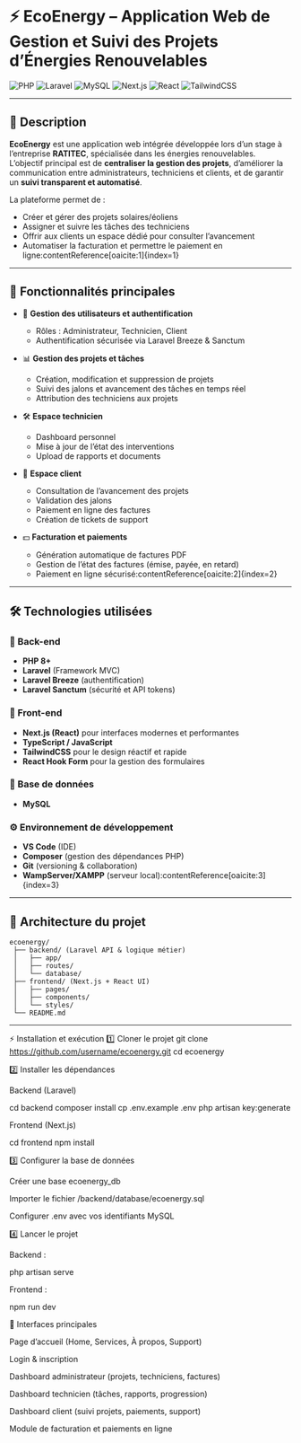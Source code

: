 # ⚡ EcoEnergy – Application Web de Gestion et Suivi des Projets d’Énergies Renouvelables

![PHP](https://img.shields.io/badge/PHP-777BB4?style=for-the-badge&logo=php&logoColor=white)
![Laravel](https://img.shields.io/badge/Laravel-FF2D20?style=for-the-badge&logo=laravel&logoColor=white)
![MySQL](https://img.shields.io/badge/MySQL-005C84?style=for-the-badge&logo=mysql&logoColor=white)
![Next.js](https://img.shields.io/badge/Next.js-000000?style=for-the-badge&logo=nextdotjs&logoColor=white)
![React](https://img.shields.io/badge/React-20232A?style=for-the-badge&logo=react&logoColor=61DAFB)
![TailwindCSS](https://img.shields.io/badge/TailwindCSS-06B6D4?style=for-the-badge&logo=tailwindcss&logoColor=white)

---

## 📌 Description

**EcoEnergy** est une application web intégrée développée lors d’un stage à l’entreprise **RATITEC**, spécialisée dans les énergies renouvelables.  
L’objectif principal est de **centraliser la gestion des projets**, d’améliorer la communication entre administrateurs, techniciens et clients, et de garantir un **suivi transparent et automatisé**.

La plateforme permet de :
- Créer et gérer des projets solaires/éoliens
- Assigner et suivre les tâches des techniciens
- Offrir aux clients un espace dédié pour consulter l’avancement
- Automatiser la facturation et permettre le paiement en ligne:contentReference[oaicite:1]{index=1}  

---

## 🚀 Fonctionnalités principales

- 🔐 **Gestion des utilisateurs et authentification**  
  - Rôles : Administrateur, Technicien, Client  
  - Authentification sécurisée via Laravel Breeze & Sanctum  

- 📊 **Gestion des projets et tâches**  
  - Création, modification et suppression de projets  
  - Suivi des jalons et avancement des tâches en temps réel  
  - Attribution des techniciens aux projets  

- 🛠️ **Espace technicien**  
  - Dashboard personnel  
  - Mise à jour de l’état des interventions  
  - Upload de rapports et documents  

- 👤 **Espace client**  
  - Consultation de l’avancement des projets  
  - Validation des jalons  
  - Paiement en ligne des factures  
  - Création de tickets de support  

- 💵 **Facturation et paiements**  
  - Génération automatique de factures PDF  
  - Gestion de l’état des factures (émise, payée, en retard)  
  - Paiement en ligne sécurisé:contentReference[oaicite:2]{index=2}  

---

## 🛠️ Technologies utilisées

### 🔧 Back-end
- **PHP 8+**
- **Laravel** (Framework MVC)  
- **Laravel Breeze** (authentification)  
- **Laravel Sanctum** (sécurité et API tokens)  

### 🎨 Front-end
- **Next.js (React)** pour interfaces modernes et performantes  
- **TypeScript / JavaScript**  
- **TailwindCSS** pour le design réactif et rapide  
- **React Hook Form** pour la gestion des formulaires  

### 💾 Base de données
- **MySQL**  

### ⚙️ Environnement de développement
- **VS Code** (IDE)  
- **Composer** (gestion des dépendances PHP)  
- **Git** (versioning & collaboration)  
- **WampServer/XAMPP** (serveur local):contentReference[oaicite:3]{index=3}  

---

## 📂 Architecture du projet

```text
ecoenergy/
 ├── backend/ (Laravel API & logique métier)
 │   ├── app/
 │   ├── routes/
 │   └── database/
 ├── frontend/ (Next.js + React UI)
 │   ├── pages/
 │   ├── components/
 │   └── styles/
 └── README.md
````
---

⚡ Installation et exécution
1️⃣ Cloner le projet
git clone https://github.com/username/ecoenergy.git
cd ecoenergy

2️⃣ Installer les dépendances

Backend (Laravel)

cd backend
composer install
cp .env.example .env
php artisan key:generate


Frontend (Next.js)

cd frontend
npm install

3️⃣ Configurer la base de données

Créer une base ecoenergy_db

Importer le fichier /backend/database/ecoenergy.sql

Configurer .env avec vos identifiants MySQL

4️⃣ Lancer le projet

Backend :

php artisan serve

Frontend :

npm run dev

📸 Interfaces principales

Page d’accueil (Home, Services, À propos, Support)

Login & inscription

Dashboard administrateur (projets, techniciens, factures)

Dashboard technicien (tâches, rapports, progression)

Dashboard client (suivi projets, paiements, support)

Module de facturation et paiements en ligne
